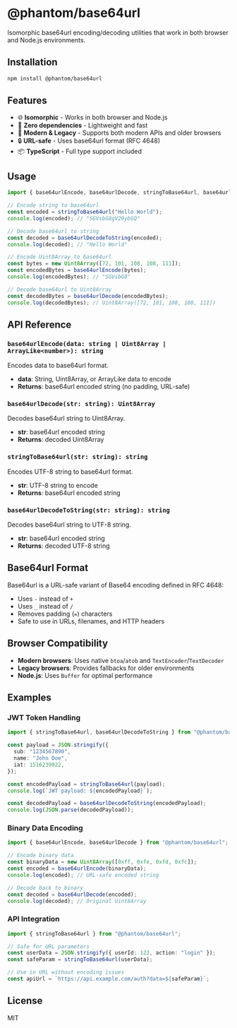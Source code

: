 # @phantom/base64url

Isomorphic base64url encoding/decoding utilities that work in both browser and Node.js environments.

## Installation

```bash
npm install @phantom/base64url
```

## Features

- 🌐 **Isomorphic** - Works in both browser and Node.js
- 🚀 **Zero dependencies** - Lightweight and fast
- 📱 **Modern & Legacy** - Supports both modern APIs and older browsers
- 🔒 **URL-safe** - Uses base64url format (RFC 4648)
- 📦 **TypeScript** - Full type support included

## Usage

```typescript
import { base64urlEncode, base64urlDecode, stringToBase64url, base64urlDecodeToString } from "@phantom/base64url";

// Encode string to base64url
const encoded = stringToBase64url("Hello World");
console.log(encoded); // "SGVsbG8gV29ybGQ"

// Decode base64url to string
const decoded = base64urlDecodeToString(encoded);
console.log(decoded); // "Hello World"

// Encode Uint8Array to base64url
const bytes = new Uint8Array([72, 101, 108, 108, 111]);
const encodedBytes = base64urlEncode(bytes);
console.log(encodedBytes); // "SGVsbG8"

// Decode base64url to Uint8Array
const decodedBytes = base64urlDecode(encodedBytes);
console.log(decodedBytes); // Uint8Array([72, 101, 108, 108, 111])
```

## API Reference

### `base64urlEncode(data: string | Uint8Array | ArrayLike<number>): string`

Encodes data to base64url format.

- **data**: String, Uint8Array, or ArrayLike data to encode
- **Returns**: base64url encoded string (no padding, URL-safe)

### `base64urlDecode(str: string): Uint8Array`

Decodes base64url string to Uint8Array.

- **str**: base64url encoded string
- **Returns**: decoded Uint8Array

### `stringToBase64url(str: string): string`

Encodes UTF-8 string to base64url format.

- **str**: UTF-8 string to encode
- **Returns**: base64url encoded string

### `base64urlDecodeToString(str: string): string`

Decodes base64url string to UTF-8 string.

- **str**: base64url encoded string
- **Returns**: decoded UTF-8 string

## Base64url Format

Base64url is a URL-safe variant of Base64 encoding defined in RFC 4648:

- Uses `-` instead of `+`
- Uses `_` instead of `/`
- Removes padding (`=`) characters
- Safe to use in URLs, filenames, and HTTP headers

## Browser Compatibility

- **Modern browsers**: Uses native `btoa`/`atob` and `TextEncoder`/`TextDecoder`
- **Legacy browsers**: Provides fallbacks for older environments
- **Node.js**: Uses `Buffer` for optimal performance

## Examples

### JWT Token Handling

```typescript
import { stringToBase64url, base64urlDecodeToString } from "@phantom/base64url";

const payload = JSON.stringify({
  sub: "1234567890",
  name: "John Doe",
  iat: 1516239022,
});

const encodedPayload = stringToBase64url(payload);
console.log(`JWT payload: ${encodedPayload}`);

const decodedPayload = base64urlDecodeToString(encodedPayload);
console.log(JSON.parse(decodedPayload));
```

### Binary Data Encoding

```typescript
import { base64urlEncode, base64urlDecode } from "@phantom/base64url";

// Encode binary data
const binaryData = new Uint8Array([0xff, 0xfe, 0xfd, 0xfc]);
const encoded = base64urlEncode(binaryData);
console.log(encoded); // URL-safe encoded string

// Decode back to binary
const decoded = base64urlDecode(encoded);
console.log(decoded); // Original Uint8Array
```

### API Integration

```typescript
import { stringToBase64url } from "@phantom/base64url";

// Safe for URL parameters
const userData = JSON.stringify({ userId: 123, action: "login" });
const safeParam = stringToBase64url(userData);

// Use in URL without encoding issues
const apiUrl = `https://api.example.com/auth?data=${safeParam}`;
```

## License

MIT
